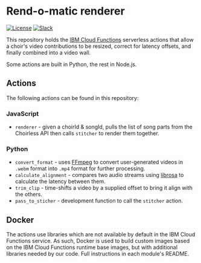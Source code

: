 # Rend-o-matic renderer

[![License](https://img.shields.io/badge/License-MIT-blue.svg)](https://opensource.org/licenses/MIT) [![Slack](https://img.shields.io/badge/Join-Slack-blue)](https://callforcode.org/slack)

This repository holds the [IBM Cloud Functions](https://cloud.ibm.com/functions) serverless actions that allow a choir's video contributions to be resized, correct for latency offsets, and finally combined into a video wall.

Some actions are built in Python, the rest in Node.js.

## Actions

The following actions can be found in this repository:

### JavaScript

- `renderer` - given a choirId & songId, pulls the list of song parts from the Choirless API then calls `stitcher` to render them together.

### Python

- `convert_format` - uses [FFmpeg](https://ffmpeg.org/) to convert user-generated videos in `.webm` format into `.mp4` format for further processing.
- `calculate_alignment` - compares two audio streams using [librosa](https://github.com/librosa/librosa) to calculate the latency between them.
- `trim_clip` - time-shifts a video by a supplied offset to bring it align with the others.
- `pass_to_sticher` - development function to call the `stitcher` action.

## Docker

The actions use libraries which are not available by default in the IBM Cloud Functions service. As such, Docker is used to build custom images based on the IBM Cloud Functions runtime base images, but with additional libraries needed by our code. Full instructions in each module's README.
